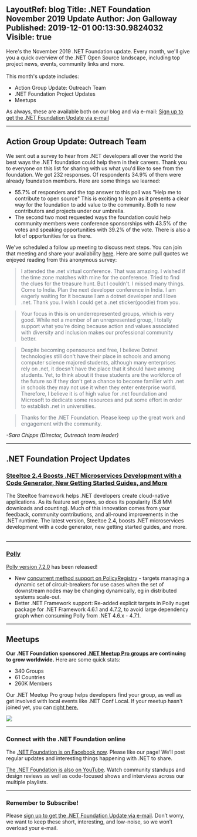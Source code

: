 LayoutRef: blog
Title: .NET Foundation November 2019 Update
Author: Jon Galloway
Published: 2019-12-01 00:13:30.9824032
Visible: true
---
<p>Here's the November 2019 .NET Foundation update. Every month, we'll give you a quick overview of the .NET Open Source landscape, including top project news, events, community links and more.<br />
<br />
This month's update includes:</p>

<ul>
<li>Action Group Update: Outreach Team</li>
<li>.NET Foundation Project Updates</li>
<li>Meetups</li>
</ul>

<p>As always, these are available both on our blog and via e-mail:&nbsp;<a href="http://eepurl.com/dhL_qb">Sign up to get the .NET Foundation Update via e-mail</a></p>

<hr />
<h2>Action Group Update: Outreach Team</h2>

<p>We sent out a survey to hear from .NET developers all over the world the best ways the .NET foundation could help them in their careers. Thank you to everyone on this list for sharing with us what you'd like to see from the foundation. We got 232 responses. Of respondents 34.9% of them were already foundation members. Here are some things we learned:</p>

<ul>
<li>55.7% of responders and the top answer to this poll was "Help me to contribute to open source" This is exciting to learn as it presents a clear way for the foundation to add value to the community. Both to new contributors and projects under our umbrella.&nbsp;</li>
<li>The second two most requested ways the foundation could help community members were conference sponsorships with 43.5% of the votes and speaking opportunities with 39.2% of the vote. There is also a lot of opportunities for us there.&nbsp;</li>
</ul>

<p>We've scheduled a follow up meeting to discuss next steps. You can join that meeting and share your availability&nbsp;<a href="https://doodle.com/poll/kvbx842hs3megazk" rel="nofollow">here</a>. Here are some pull quotes we enjoyed reading from this anonymous survey:</p>

<blockquote style="padding:0 1em; color:#6a737d; border-left: .25em solid #dfe2e5;">
<p>I attended the .net virtual conference. That was amazing. I wished if the time zone matches with mine for the conference. Tried to find the clues for the treasure hunt. But I couldn't. I missed many things. Come to India. Plan the next developer conference in India. I am eagerly waiting for it because I am a dotnet developer and I love .net. Thank you. I wish I could get a .net sticker(goodie) from you.</p>
</blockquote>

<blockquote style="padding:0 1em; color:#6a737d; border-left: .25em solid #dfe2e5;">
<p>Your focus in this is on underrepresented groups, which is very good. While not a member of an unrepresented group, I totally support what you're doing because action and values associated with diversity and inclusion makes our professional community better.</p>
</blockquote>

<blockquote style="padding:0 1em; color:#6a737d; border-left: .25em solid #dfe2e5;">
<p>Despite becoming opensource and free, I believe Dotnet technologies still don't have their place in schools and among computer science majored students, although many enterprises rely on .net, it doesn't have the place that it should have among students. Yet, to think about it these students are the workforce of the future so if they don't get a chance to become familier with .net in schools they may not use it when they enter enterprise world. Therefore, I believe it is of high value for .net foundation and Microsoft to dedicate some resources and put some effort in order to establish .net in universities.</p>
</blockquote>

<blockquote style="padding:0 1em; color:#6a737d; border-left: .25em solid #dfe2e5;">
<p>Thanks for the .NET Foundation. Please keep up the great work and engagement with the community.</p>
</blockquote>

<p><em>-Sara Chipps (Director, Outreach team leader)</em></p>

<hr />
<h2>.NET Foundation Project Updates</h2>

<h3><a href="https://content.pivotal.io/dotnet/steeltoe-2-4-boosts-dotnet-microservices-development" rel="nofollow">Steeltoe 2.4 Boosts .NET Microservices Development with a Code Generator, New Getting Started Guides, and More</a></h3>

<p>The Steeltoe framework helps .NET developers create cloud-native applications. As its feature set grows, so does its popularity (5.8 MM downloads and counting). Much of this innovation comes from your feedback, community contributions, and all-round improvements in the .NET runtime. The latest version, Steeltoe 2.4, boosts .NET microservices development with a code generator, new getting started guides, and more.<br />
&nbsp;</p>

<hr />
<h3><a href="https://github.com/App-vNext/Polly">Polly</a></h3>

<p><a href="https://github.com/App-vNext/Polly/blob/master/CHANGELOG.md#720">Polly version 7.2.0</a>&nbsp;has been released!</p>

<ul>
<li>New&nbsp;<a href="https://github.com/App-vNext/Polly/wiki/PolicyRegistry#interfaces-and-further-syntax">concurrent method support on PolicyRegistry</a>&nbsp;- targets managing a dynamic set of circuit-breakers for use cases when the set of downstream nodes may be changing dynamically, eg in distributed systems scale-out.</li>
<li>Better .NET Framework support: Re-added explicit targets in Polly nuget package for .NET Framework 4.6.1 and 4.7.2, to avoid large dependency graph when consuming Polly from .NET 4.6.x - 4.7.1.</li>
</ul>

<hr />
<h2>Meetups</h2>

<p><strong>Our .NET Foundation sponsored&nbsp;<a href="https://www.meetup.com/pro/dotnet" target="_blank">.NET Meetup Pro groups</a>&nbsp;are continuing to grow worldwide.</strong>&nbsp;Here are some quick stats:</p>

<ul>
<li>340&nbsp;Groups</li>
<li>61&nbsp;Countries</li>
<li>260K Members</li>
</ul>

<p>Our .NET Meetup Pro group helps developers find your group, as well as get involved with local events like .NET Conf Local. If your meetup hasn't joined yet, you can&nbsp;<a href="https://aka.ms/add-dotnet-meetup">right here.</a></p>

<p><img src="assets/posts/31e83145-c125-4696-95ca-ec8f84d56ce2.jpg" /></p>

<hr />
<h3>Connect with the .NET Foundation online</h3>

<p>The&nbsp;<a href="https://www.facebook.com/dotnetfoundation/">.NET Foundation is on Facebook now</a>. Please like our page! We’ll post regular updates and interesting things happening with .NET to share.</p>

<p><a href="https://www.youtube.com/NETFoundation">The .NET Foundation is also on YouTube</a>. Watch community standups and design reviews as well as code-focused shows and interviews across our multiple playlists.</p>

<hr />
<h3>Remember to Subscribe!</h3>

<p>Please&nbsp;<a href="http://eepurl.com/dhL_qb">sign up to get the .NET Foundation Update via e-mail</a>. Don’t worry, we want to keep these short, interesting, and low-noise, so we won’t overload your e-mail.</p>
